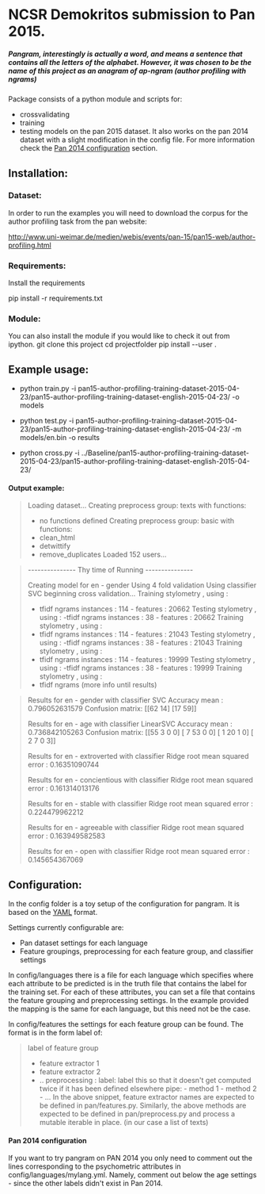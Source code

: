 # NCSR Demokritos submission to Pan 2015.
##### Pangram, interestingly is actually a word, and means a sentence that contains all the letters of the alphabet.  However, it was chosen to be the name of this project as an anagram of ap-ngram (author profiling with ngrams)

Package consists of a python module and scripts for:
- crossvalidating
- training
- testing
models on the pan 2015 dataset.
It also works on the pan 2014 dataset with a slight modification in the config file. For more information
check the [Pan 2014 configuration](#configuration) section.

## Installation:

### Dataset:
In order to run the examples you will need to download the corpus for the author profiling task
from the pan website:

http://www.uni-weimar.de/medien/webis/events/pan-15/pan15-web/author-profiling.html

### Requirements:

Install the requirements 

pip install -r requirements.txt

### Module:

You can also install the module if you would like to check it out from ipython.
git clone this project
cd projectfolder
pip install --user .

## Example usage:

- python train.py -i pan15-author-profiling-training-dataset-2015-04-23/pan15-author-profiling-training-dataset-english-2015-04-23/ -o models

- python test.py -i pan15-author-profiling-training-dataset-2015-04-23/pan15-author-profiling-training-dataset-english-2015-04-23/ -m models/en.bin -o results

- python cross.py -i ../Baseline/pan15-author-profiling-training-dataset-2015-04-23/pan15-author-profiling-training-dataset-english-2015-04-23/

#### Output example:

> Loading dataset...
> Creating preprocess group: texts
> with functions:
> - no functions defined
> Creating preprocess group: basic
> with functions:
> - clean_html
> - detwittify
> - remove_duplicates
> Loaded 152 users...


> --------------- Thy time of Running ---------------
> 
> Creating model for en - gender
> Using 4 fold validation
> Using classifier SVC
> beginning cross validation...
> Training stylometry , using :
> - tfidf ngrams
> instances : 114 - features : 20662
> Testing stylometry , using :
>  -tfidf ngrams
> instances : 38 - features : 20662
> Training stylometry , using :
> - tfidf ngrams
> instances : 114 - features : 21043
> Testing stylometry , using :
>  -tfidf ngrams
> instances : 38 - features : 21043
> Training stylometry , using :
> - tfidf ngrams
> instances : 114 - features : 19999
> Testing stylometry , using :
>  -tfidf ngrams
> instances : 38 - features : 19999
> Training stylometry , using :
> - tfidf ngrams
> (more info until results)

> Results for en - gender with classifier SVC
> Accuracy mean : 0.796052631579
> Confusion matrix:
>  [[62 14]
>  [17 59]]
> 
> 
> Results for en - age with classifier LinearSVC
> Accuracy mean : 0.736842105263
> Confusion matrix:
>  [[55  3  0  0]
>  [ 7 53  0  0]
>  [ 1 20  1  0]
>  [ 2  7  0  3]]
> 
> 
> Results for en - extroverted with classifier Ridge
> root mean squared error : 0.16351090744
> 
> Results for en - concientious with classifier Ridge
> root mean squared error : 0.161314013176
> 
> Results for en - stable with classifier Ridge
> root mean squared error : 0.224479962212
> 
> Results for en - agreeable with classifier Ridge
> root mean squared error : 0.163949582583
> 
> Results for en - open with classifier Ridge
> root mean squared error : 0.145654367069

## Configuration:
In the config folder is a toy setup of the configuration for pangram. It is based on the
[YAML](http://yaml.org) format.

Settings currently configurable are:
- Pan dataset settings for each language
- Feature groupings, preprocessing for each feature group, and classifier settings

In config/languages there is a file for each language which specifies where each attribute
to be predicted is in the truth file that contains the label for the training set. For each
of these attributes, you can set a file that contains the feature grouping and preprocessing
settings. In the example provided the mapping is the same for each language, but this need
not be the case.

In config/features the settings for each feature group can be found. The format is in the form
label of:
> label of feature group
>  - feature extractor 1
>  - feature extractor 2
>  - ..
>  preprocessing :
>    label: label this so that it doesn't get computed twice if it has been defined elsewhere
>    pipe: 
>        - method 1
>        - method 2
>        - ...
In the above snippet, feature extractor names are expected to be defined in pan/features.py.
Similarly, the above methods are expected to be defined in pan/preprocess.py and process a mutable iterable in place. (in our case a list of texts)

#### Pan 2014 configuration
If you want to try pangram on PAN 2014 you only need to comment out the lines corresponding to the psychometric attributes in config/languages/mylang.yml. Namely, comment out below the age settings - since the other labels didn't exist in Pan 2014.
